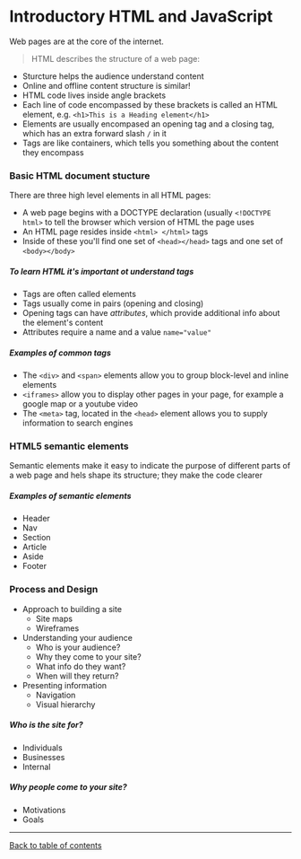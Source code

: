 # Introductory HTML and JavaScript

Web pages are at the core of the internet.

> HTML describes the structure of a web page:

- Sturcture helps the audience understand content
- Online and offline content structure is similar!
- HTML code lives inside angle brackets
- Each line of code encompassed by these brackets is called an HTML element, e.g. `<h1>This is a Heading element</h1>`
- Elements are usually encompased an opening tag and a closing tag, which has an extra forward slash `/` in it
- Tags are like containers, which tells you something about the content they encompass

### Basic HTML document stucture
There are three high level elements in all HTML pages:

- A web page begins with a DOCTYPE declaration (usually `<!DOCTYPE html>` to tell the browser which version of HTML the page uses
- An HTML page resides inside `<html> </html>` tags
- Inside of these you'll find one set of `<head></head>` tags and one set of `<body></body>`

##### To learn HTML it's important ot understand tags

- Tags are often called elements
- Tags usually come in pairs (opening and closing)
- Opening tags can have *attributes*, which provide additional info about the element's content
- Attributes require a name and a value `name="value"`

##### Examples of common tags

- The `<div>` and `<span>` elements allow you to group
block-level and inline elements
- `<iframes>` allow you to display other pages in your page, for example a google map or a youtube video
- The `<meta>` tag, located in the `<head>` element allows you to supply information to search engines

### HTML5 semantic elements
Semantic elements make it easy to indicate the purpose of different parts of a web page and hels shape its structure; they make the code clearer

##### Examples of semantic elements
- Header
- Nav
- Section
- Article
- Aside
- Footer

### Process and Design
- Approach to building a site
  - Site maps
  - Wireframes
- Understanding your audience
  - Who is your audience?
  - Why they come to your site?
  - What info do they want?
  - When will they return?
- Presenting information
  - Navigation
  - Visual hierarchy

##### Who is the site for?
- Individuals
- Businesses
- Internal

##### Why people come to your site?
- Motivations
- Goals

---

[Back to table of contents](../README.md)